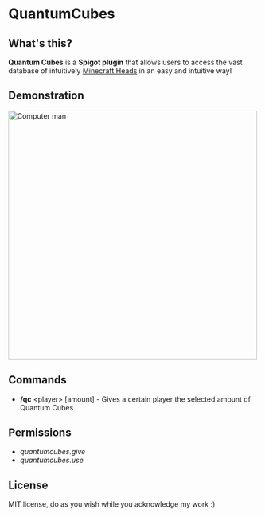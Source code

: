 # QuantumCubes
## What's this?
**Quantum Cubes** is a **Spigot plugin** that allows users to access the vast database of intuitively [Minecraft Heads](https://minecraft-heads.com/) in an easy and intuitive way!
## Demonstration
<img src="https://github.com/Axyss/QuantumCubes/assets/55812692/abb5fe2b-986e-46e0-bb73-58c4e49339a1" alt="Computer man" width="500px" text-align="right">

## Commands
- **/qc** \<player\> [amount] - Gives a certain player the selected amount of Quantum Cubes
## Permissions
- _quantumcubes.give_
- _quantumcubes.use_
## License
MIT license, do as you wish while you acknowledge my work :)

